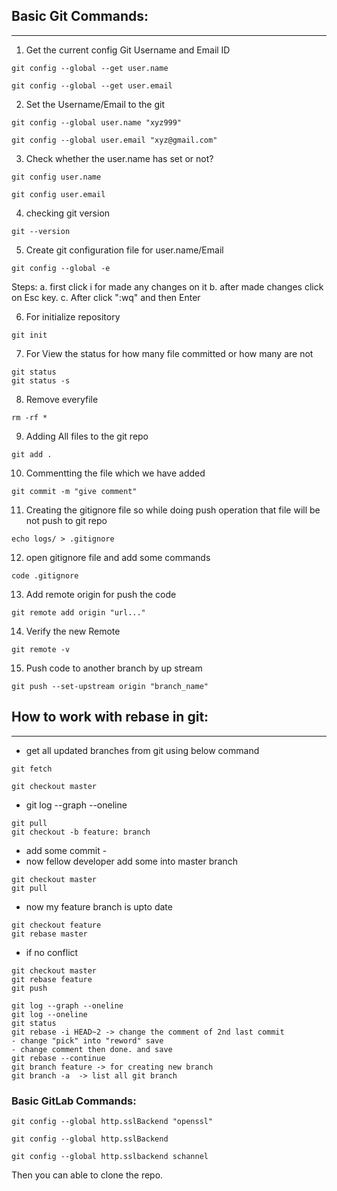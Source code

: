 ## Basic Git Commands:
----------------------

1. Get the current config Git Username and Email ID
```
git config --global --get user.name
```
```
git config --global --get user.email
```

2. Set the Username/Email to the git
```
git config --global user.name "xyz999"
```
```
git config --global user.email "xyz@gmail.com"
```

3. Check whether the user.name has set or not?
```
git config user.name
```
```
git config user.email
```

4. checking git version
```
git --version
```

5. Create git configuration file for user.name/Email
```
git config --global -e
```
Steps:
a. first click i for made any changes on it
b. after made changes click on Esc key.
c. After click ":wq" and then Enter

6. For initialize repository
```
git init
```

7. For View the status for how many file committed or how many are not
```
git status
git status -s
```

8. Remove everyfile 
```
rm -rf *
```

9. Adding All files to the git repo
```
git add .
```

10. Commentting the file which we have added
```
git commit -m "give comment"
```

11. Creating the gitignore file so while doing push operation that file will be not push to git repo
```
echo logs/ > .gitignore
```

12. open gitignore file and add some commands
```
code .gitignore
```

13. Add remote origin for push the code
```
git remote add origin "url..."
```

14. Verify the new Remote
```
git remote -v
```

15. Push code to another branch by up stream
```
git push --set-upstream origin "branch_name"
```


## How to work with rebase in git:
----------------------------------

- get all updated branches from git using below command
```
git fetch

git checkout master
```

- git log --graph --oneline
```
git pull
git checkout -b feature: branch
```
- add some commit - 
- now fellow developer add some into master branch
```
git checkout master
git pull
```
- now my feature branch is upto date
```
git checkout feature
git rebase master
```
- if no conflict
```
git checkout master
git rebase feature
git push
```

```
git log --graph --oneline
git log --oneline
git status
git rebase -i HEAD~2 -> change the comment of 2nd last commit
- change "pick" into "reword" save
- change comment then done. and save
git rebase --continue
git branch feature -> for creating new branch
git branch -a  -> list all git branch
```

### Basic GitLab Commands:

```
git config --global http.sslBackend "openssl"
```

```
git config --global http.sslBackend
```

```
git config --global http.sslbackend schannel
```

Then you can able to clone the repo.
